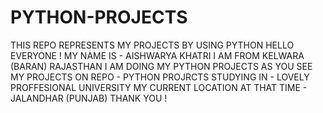 # PYTHON-PROJECTS
THIS REPO REPRESENTS MY PROJECTS BY USING PYTHON
HELLO EVERYONE !
MY NAME IS - AISHWARYA KHATRI
I AM FROM KELWARA (BARAN) RAJASTHAN
I AM DOING MY PYTHON PROJECTS
AS YOU SEE MY PROJECTS ON REPO - PYTHON PROJRCTS
STUDYING IN - LOVELY PROFFESIONAL UNIVERSITY
MY CURRENT LOCATION AT THAT TIME - JALANDHAR (PUNJAB)
THANK YOU !